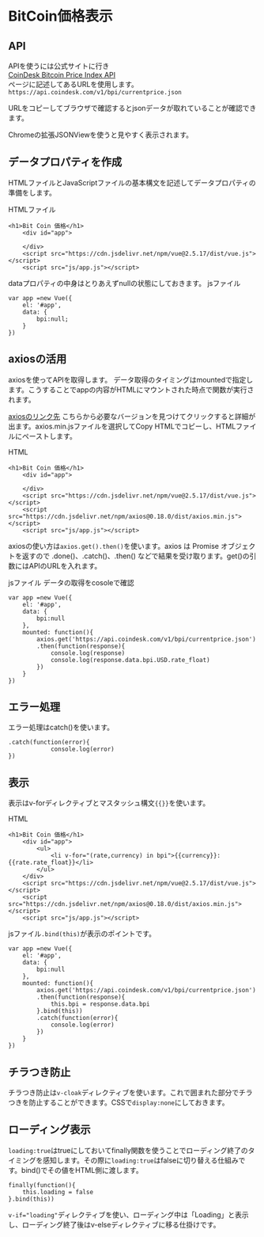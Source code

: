 # BitCoin価格表示

## API
APIを使うには公式サイトに行き  
[CoinDesk Bitcoin Price Index API](https://www.coindesk.com/api/)  
ページに記述してあるURLを使用します。`https://api.coindesk.com/v1/bpi/currentprice.json`

URLをコピーしてブラウザで確認するとjsonデータが取れていることが確認できます。

Chromeの拡張JSONViewを使うと見やすく表示されます。

## データプロパティを作成
HTMLファイルとJavaScriptファイルの基本構文を記述してデータプロパティの準備をします。

HTMLファイル
```
<h1>Bit Coin 価格</h1>
	<div id="app">

	</div>
	<script src="https://cdn.jsdelivr.net/npm/vue@2.5.17/dist/vue.js"></script>
	<script src="js/app.js"></script>
```

dataプロパティの中身はとりあえずnullの状態にしておきます。
jsファイル
```
var app =new Vue({
	el: '#app',
	data: {
		bpi:null;
	}
})
```

## axiosの活用
axiosを使ってAPIを取得します。
データ取得のタイミングはmountedで指定します。こうすることでappの内容がHTMLにマウントされた時点で関数が実行されます。

[axiosのリンク先](https://www.jsdelivr.com/package/npm/axios)
こちらから必要なバージョンを見つけてクリックすると詳細が出ます。axios.min.jsファイルを選択してCopy HTMLでコピーし、HTMLファイルにペーストします。

HTML
```
<h1>Bit Coin 価格</h1>
	<div id="app">

	</div>
	<script src="https://cdn.jsdelivr.net/npm/vue@2.5.17/dist/vue.js"></script>
	<script src="https://cdn.jsdelivr.net/npm/axios@0.18.0/dist/axios.min.js"></script>
	<script src="js/app.js"></script>
```

axiosの使い方は`axios.get().then()`を使います。axios は Promise オブジェクトを返すので .done()、.catch()、.then() などで結果を受け取ります。get()の引数にはAPIのURLを入れます。

jsファイル データの取得をcosoleで確認
```
var app =new Vue({
	el: '#app',
	data: {
		bpi:null
	},
	mounted: function(){
		axios.get('https://api.coindesk.com/v1/bpi/currentprice.json')
		.then(function(response){
			console.log(response)
			console.log(response.data.bpi.USD.rate_float)
		})
	}
})
```

## エラー処理

エラー処理はcatch()を使います。

```
.catch(function(error){
			console.log(error)
})
```

## 表示
表示はv-forディレクティブとマスタッシュ構文`{{}}`を使います。

HTML
```
<h1>Bit Coin 価格</h1>
	<div id="app">
		<ul>
			<li v-for="(rate,currency) in bpi">{{currency}}:{{rate.rate_float}}</li>
		</ul>
	</div>
	<script src="https://cdn.jsdelivr.net/npm/vue@2.5.17/dist/vue.js"></script>
	<script src="https://cdn.jsdelivr.net/npm/axios@0.18.0/dist/axios.min.js"></script>
	<script src="js/app.js"></script>
```

jsファイル`.bind(this)`が表示のポイントです。
```
var app =new Vue({
	el: '#app',
	data: {
		bpi:null
	},
	mounted: function(){
		axios.get('https://api.coindesk.com/v1/bpi/currentprice.json')
		.then(function(response){
			this.bpi = response.data.bpi
		}.bind(this))
		.catch(function(error){
			console.log(error)
		})
	}
})
```

## チラつき防止
チラつき防止は`v-cloak`ディレクティブを使います。これで囲まれた部分でチラつきを防止することができます。CSSで`display:none`にしておきます。

## ローディング表示
`loading:true`はtrueにしておいてfinally関数を使うことでローディング終了のタイミングを感知します。その際に`loading:true`はfalseに切り替える仕組みです。bind()でその値をHTML側に渡します。

```
finally(function(){
	this.loading = false
}.bind(this))
```
`v-if="loading"`ディレクティブを使い、ローディング中は「Loading」と表示し、ローディング終了後はv-elseディレクティブに移る仕掛けです。













